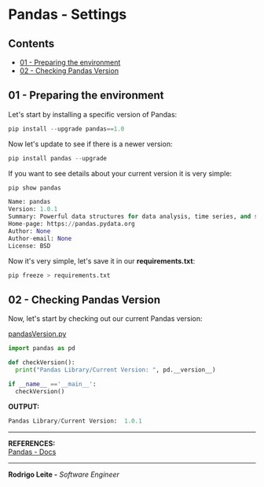 # Pandas - Settings

## Contents

 - [01 - Preparing the environment](#preparing-the-environment)
 - [02 - Checking Pandas Version](#checking-version)

<div id="preparing-the-environment"></div>

## 01 - Preparing the environment

Let's start by installing a specific version of Pandas:

```python
pip install --upgrade pandas==1.0
```

Now let's update to see if there is a newer version:

```python
pip install pandas --upgrade
```

If you want to see details about your current version it is very simple:

```python
pip show pandas

Name: pandas
Version: 1.0.1
Summary: Powerful data structures for data analysis, time series, and statistics
Home-page: https://pandas.pydata.org
Author: None
Author-email: None
License: BSD
```

Now it's very simple, let's save it in our **requirements.txt**:

```python
pip freeze > requirements.txt
```

<div id="checking-version"></div>

## 02 - Checking Pandas Version

Now, let's start by checking out our current Pandas version:

[pandasVersion.py](src/pandasVersion.py)
```python
import pandas as pd

def checkVersion():
  print("Pandas Library/Current Version: ", pd.__version__)

if __name__ =='__main__':
  checkVersion()
```

**OUTPUT:**  
```python
Pandas Library/Current Version:  1.0.1
```

---

**REFERENCES:**  
[Pandas - Docs](https://pandas.pydata.org/docs/)  

---

**Rodrigo Leite -** *Software Engineer*
